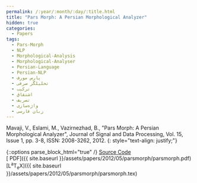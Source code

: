 ```yaml
---
permalink: /:year/:month/:day/:title.html
title: "Pars Morph: A Persian Morphological Analyzer"
hidden: true
categories:
  - Papers
tags:
  - Pars-Morph
  - NLP
  - Morphological-Analysis
  - Morphological-Analyser
  - Persian-Language
  - Persian-NLP
  - پارس مورف
  - تحلیلگر صرفی
  - ترکیب
  - اشتقاق
  - تصریف
  - واژه‌سازی
  - زبان فارسی
---
```


Mavaji, V., Eslami, M., Vazirnezhad, B., "Pars Morph: A Persian Morphological Analyzer", Journal of Signal and Data Processing, Vol. 15, Issue 1, pp. 3-8, ISSN: 2008-3262, 2012.
{: style="text-align: justify;"}


{::options parse_block_html="true" /}
[<i class="fab fa-github-square"></i> Source Code](https://github.com/mavaji/pars-morph)
<br>
[<i class="fas fa-file-pdf" aria-hidden="true"></i> PDF]({{ site.baseurl }}/assets/papers/2012/05/parsmorph/parsmorph.pdf)
<br>
[<span class="latex">L<sup>a</sup>T<sub>e</sub>X</span>]({{ site.baseurl }}/assets/papers/2012/05/parsmorph/parsmorph.tex)

<object data="{{ site.baseurl }}/assets/papers/2012/05/parsmorph/parsmorph.pdf" width="1000" height="1500" type='application/pdf' border="0" />